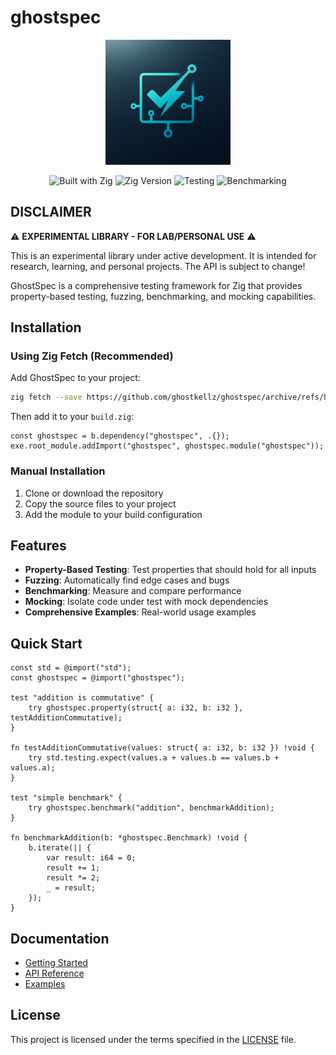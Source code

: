 # ghostspec

<div align="center">
  <img src="assets/icons/ztest.png" alt="GhostSpec Logo" width="200"/>
</div>

<div align="center">

![Built with Zig](https://img.shields.io/badge/Built%20with-Zig-F7A41D?style=for-the-badge&logo=zig&logoColor=white)
![Zig Version](https://img.shields.io/badge/Zig-0.16.0-F7A41D?style=for-the-badge&logo=zig&logoColor=white)
![Testing](https://img.shields.io/badge/Testing-Property%20Based-4CAF50?style=for-the-badge&logo=checkmark&logoColor=white)
![Benchmarking](https://img.shields.io/badge/Benchmarking-Performance-FF9800?style=for-the-badge&logo=trending-up&logoColor=white)

</div>

## DISCLAIMER

⚠️ **EXPERIMENTAL LIBRARY - FOR LAB/PERSONAL USE** ⚠️

This is an experimental library under active development. It is
intended for research, learning, and personal projects. The API is subject
to change!

GhostSpec is a comprehensive testing framework for Zig that provides property-based testing, fuzzing, benchmarking, and mocking capabilities.

## Installation

### Using Zig Fetch (Recommended)

Add GhostSpec to your project:

```bash
zig fetch --save https://github.com/ghostkellz/ghostspec/archive/refs/heads/main.tar.gz
```

Then add it to your `build.zig`:

```zig
const ghostspec = b.dependency("ghostspec", .{});
exe.root_module.addImport("ghostspec", ghostspec.module("ghostspec"));
```

### Manual Installation

1. Clone or download the repository
2. Copy the source files to your project
3. Add the module to your build configuration

## Features

- **Property-Based Testing**: Test properties that should hold for all inputs
- **Fuzzing**: Automatically find edge cases and bugs
- **Benchmarking**: Measure and compare performance
- **Mocking**: Isolate code under test with mock dependencies
- **Comprehensive Examples**: Real-world usage examples

## Quick Start

```zig
const std = @import("std");
const ghostspec = @import("ghostspec");

test "addition is commutative" {
    try ghostspec.property(struct{ a: i32, b: i32 }, testAdditionCommutative);
}

fn testAdditionCommutative(values: struct{ a: i32, b: i32 }) !void {
    try std.testing.expect(values.a + values.b == values.b + values.a);
}

test "simple benchmark" {
    try ghostspec.benchmark("addition", benchmarkAddition);
}

fn benchmarkAddition(b: *ghostspec.Benchmark) !void {
    b.iterate(|| {
        var result: i64 = 0;
        result += 1;
        result *= 2;
        _ = result;
    });
}
```

## Documentation

- [Getting Started](docs/getting-started.md)
- [API Reference](docs/api-reference.md)
- [Examples](docs/examples/)

## License

This project is licensed under the terms specified in the [LICENSE](LICENSE) file.

